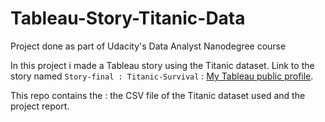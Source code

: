 # Tableau-Story-Titanic-Data
Project done as part of Udacity's Data Analyst Nanodegree course

In this project i made a Tableau story using the Titanic dataset. Link to the story named ```Story-final : Titanic-Survival``` : 
[My Tableau public profile](https://public.tableau.com/profile/jeswin.george#!/).

This repo contains the : the CSV file of the Titanic dataset used and the project report.
